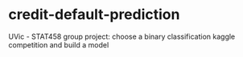 # credit-default-prediction
UVic - STAT458 group project: choose a binary classification kaggle competition and build a model
